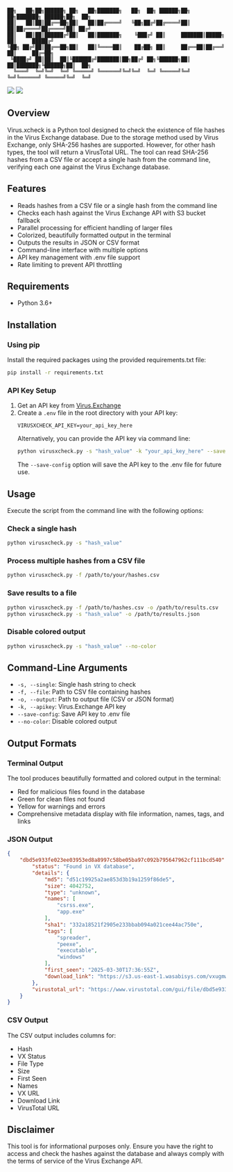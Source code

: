 ```
██╗   ██╗██╗██████╗ ██╗   ██╗███████╗   ██╗  ██╗ ██████╗██╗  ██╗███████╗ ██████╗██╗  ██╗
██║   ██║██║██╔══██╗██║   ██║██╔════╝   ╚██╗██╔╝██╔════╝██║  ██║██╔════╝██╔════╝██║ ██╔╝
██║   ██║██║██████╔╝██║   ██║███████╗    ╚███╔╝ ██║     ███████║█████╗  ██║     █████╔╝ 
╚██╗ ██╔╝██║██╔══██╗██║   ██║╚════██║    ██╔██╗ ██║     ██╔══██║██╔══╝  ██║     ██╔═██╗ 
 ╚████╔╝ ██║██║  ██║╚██████╔╝███████║██╗██╔╝ ██╗╚██████╗██║  ██║███████╗╚██████╗██║  ██╗
  ╚═══╝  ╚═╝╚═╝  ╚═╝ ╚═════╝ ╚══════╝╚═╝╚═╝  ╚═╝ ╚═════╝╚═╝  ╚═╝╚══════╝ ╚═════╝╚═╝  ╚═╝
```
<p align="left">
      <a href="https://github.com/0xlews"><img src="https://img.shields.io/badge/GitHub-Follow%20on%20GitHub-inactive.svg?logo=github"></a>
      <a href="https://twitter.com/0xlews"><img src="https://img.shields.io/badge/Twitter-Follow%20on%20Twitter-informational.svg?logo=x"></a>
</p>
 
## Overview
Virus.xcheck is a Python tool designed to check the existence of file hashes in the Virus Exchange database. Due to the storage method used by Virus Exchange, only SHA-256 hashes are supported. However, for other hash types, the tool will return a VirusTotal URL. The tool can read SHA-256 hashes from a CSV file or accept a single hash from the command line, verifying each one against the Virus Exchange database.

## Features
- Reads hashes from a CSV file or a single hash from the command line
- Checks each hash against the Virus Exchange API with S3 bucket fallback
- Parallel processing for efficient handling of larger files
- Colorized, beautifully formatted output in the terminal
- Outputs the results in JSON or CSV format
- Command-line interface with multiple options
- API key management with .env file support
- Rate limiting to prevent API throttling

## Requirements
- Python 3.6+

## Installation

### Using pip
Install the required packages using the provided requirements.txt file:

```bash
pip install -r requirements.txt
```

### API Key Setup
1. Get an API key from [Virus.Exchange](https://virus.exchange/)
2. Create a `.env` file in the root directory with your API key:
   ```
   VIRUSXCHECK_API_KEY=your_api_key_here
   ```
   Alternatively, you can provide the API key via command line:
   ```bash
   python virusxcheck.py -s "hash_value" -k "your_api_key_here" --save-config
   ```
   The `--save-config` option will save the API key to the .env file for future use.

## Usage
Execute the script from the command line with the following options:

### Check a single hash
```bash
python virusxcheck.py -s "hash_value"
```

### Process multiple hashes from a CSV file
```bash
python virusxcheck.py -f /path/to/your/hashes.csv
```

### Save results to a file
```bash
python virusxcheck.py -f /path/to/hashes.csv -o /path/to/results.csv
python virusxcheck.py -s "hash_value" -o /path/to/results.json
```

### Disable colored output
```bash
python virusxcheck.py -s "hash_value" --no-color
```

## Command-Line Arguments
- `-s, --single`: Single hash string to check
- `-f, --file`: Path to CSV file containing hashes
- `-o, --output`: Path to output file (CSV or JSON format)
- `-k, --apikey`: Virus.Exchange API key
- `--save-config`: Save API key to .env file
- `--no-color`: Disable colored output

## Output Formats

### Terminal Output
The tool produces beautifully formatted and colored output in the terminal:
- Red for malicious files found in the database
- Green for clean files not found
- Yellow for warnings and errors
- Comprehensive metadata display with file information, names, tags, and links

### JSON Output
```json
{
    "dbd5e933fe023ee03953ed8a8997c58be05ba97c092b795647962cf111bcd540": {
        "status": "Found in VX database",
        "details": {
            "md5": "d51c19925a2ae853d3b19a1259f86de5",
            "size": 4042752,
            "type": "unknown",
            "names": [
                "csrss.exe",
                "app.exe"
            ],
            "sha1": "332a18521f2905e233bbab094a021cee44ac750e",
            "tags": [
                "spreader",
                "peexe",
                "executable",
                "windows"
            ],
            "first_seen": "2025-03-30T17:36:55Z",
            "download_link": "https://s3.us-east-1.wasabisys.com/vxugmwdb/dbd5e933fe023ee03953ed8a8997c58be05ba97c092b795647962cf111bcd540"
        },
        "virustotal_url": "https://www.virustotal.com/gui/file/dbd5e933fe023ee03953ed8a8997c58be05ba97c092b795647962cf111bcd540"
    }
}
```

### CSV Output
The CSV output includes columns for:
- Hash
- VX Status
- File Type
- Size
- First Seen
- Names
- VX URL
- Download Link
- VirusTotal URL

## Disclaimer
This tool is for informational purposes only. Ensure you have the right to access and check the hashes against the database and always comply with the terms of service of the Virus Exchange API.
